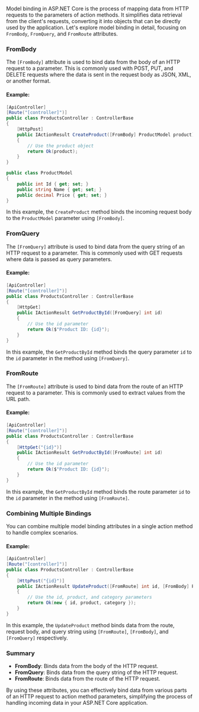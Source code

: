 Model binding in ASP.NET Core is the process of mapping data from HTTP requests to the parameters of action methods. It simplifies data retrieval from the client's requests, converting it into objects that can be directly used by the application. Let's explore model binding in detail, focusing on `FromBody`, `FromQuery`, and `FromRoute` attributes.

### FromBody

The `[FromBody]` attribute is used to bind data from the body of an HTTP request to a parameter. This is commonly used with POST, PUT, and DELETE requests where the data is sent in the request body as JSON, XML, or another format.

#### Example:

```csharp
[ApiController]
[Route("[controller]")]
public class ProductsController : ControllerBase
{
    [HttpPost]
    public IActionResult CreateProduct([FromBody] ProductModel product)
    {
        // Use the product object
        return Ok(product);
    }
}

public class ProductModel
{
    public int Id { get; set; }
    public string Name { get; set; }
    public decimal Price { get; set; }
}
```

In this example, the `CreateProduct` method binds the incoming request body to the `ProductModel` parameter using `[FromBody]`.

### FromQuery

The `[FromQuery]` attribute is used to bind data from the query string of an HTTP request to a parameter. This is commonly used with GET requests where data is passed as query parameters.

#### Example:

```csharp
[ApiController]
[Route("[controller]")]
public class ProductsController : ControllerBase
{
    [HttpGet]
    public IActionResult GetProductById([FromQuery] int id)
    {
        // Use the id parameter
        return Ok($"Product ID: {id}");
    }
}
```

In this example, the `GetProductById` method binds the query parameter `id` to the `id` parameter in the method using `[FromQuery]`.

### FromRoute

The `[FromRoute]` attribute is used to bind data from the route of an HTTP request to a parameter. This is commonly used to extract values from the URL path.

#### Example:

```csharp
[ApiController]
[Route("[controller]")]
public class ProductsController : ControllerBase
{
    [HttpGet("{id}")]
    public IActionResult GetProductById([FromRoute] int id)
    {
        // Use the id parameter
        return Ok($"Product ID: {id}");
    }
}
```

In this example, the `GetProductById` method binds the route parameter `id` to the `id` parameter in the method using `[FromRoute]`.

### Combining Multiple Bindings

You can combine multiple model binding attributes in a single action method to handle complex scenarios.

#### Example:

```csharp
[ApiController]
[Route("[controller]")]
public class ProductsController : ControllerBase
{
    [HttpPost("{id}")]
    public IActionResult UpdateProduct([FromRoute] int id, [FromBody] ProductModel product, [FromQuery] string category)
    {
        // Use the id, product, and category parameters
        return Ok(new { id, product, category });
    }
}
```

In this example, the `UpdateProduct` method binds data from the route, request body, and query string using `[FromRoute]`, `[FromBody]`, and `[FromQuery]` respectively.

### Summary

- **FromBody**: Binds data from the body of the HTTP request.
- **FromQuery**: Binds data from the query string of the HTTP request.
- **FromRoute**: Binds data from the route of the HTTP request.

By using these attributes, you can effectively bind data from various parts of an HTTP request to action method parameters, simplifying the process of handling incoming data in your ASP.NET Core application.
